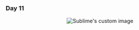 ### Day 11

<p align="center">
  
  <img src="https://i.pinimg.com/originals/ee/93/fe/ee93fe4414c22b93cb258e730b1198ba.gif" alt="Sublime's custom image"/>
</p>
